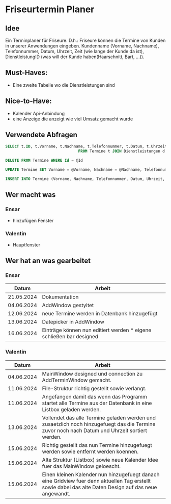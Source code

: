 # Friseurtermin Planer

## Idee
 Ein Terminplaner für Friseure. D.h.: Friseure können die Termine von Kunden in unserer Anwendungen eingeben. Kundenname (Vorname, Nachname), Telefonnummer, Datum, Uhrzeit, Zeit (wie lange der Kunde da ist), DienstleistungID (was will der Kunde haben(Haarschnitt, Bart, ...)).

## Must-Haves:
 - Eine zweite Tabelle wo die Dienstleistungen sind
 

## Nice-to-Have:
 - Kalender Api-Anbindung 
 - eine Anzeige die anzeigt wie viel Umsatz gemacht wurde

## Verwendete Abfragen
```sql
SELECT t.ID, t.Vorname, t.Nachname, t.Telefonnummer, t.Datum, t.Uhrzeit, t.Dauer, t.DienstId, d.Dienstname 
                                FROM Termine t JOIN Dienstleistungen d ON t.DienstID = d.DienstID;
```

```sql
DELETE FROM Termine WHERE Id = @Id
```

```sql
UPDATE Termine SET Vorname = @Vorname, Nachname = @Nachname, Telefonnummer = @Telefonnummer, Datum = @Datum, Uhrzeit = @Uhrzeit, Dauer = @Dauer, DienstID = @DienstID WHERE Id = @Id
```

```sql
INSERT INTO Termine (Vorname, Nachname, Telefonnummer, Datum, Uhrzeit, Dauer, DienstID) VALUES (@Vorname, @Nachname, @Telefonnummer, @Datum, @Uhrzeit, @Dauer, @DienstID)
```


## Wer macht was
### Ensar
- hinzufügen Fenster
### Valentin
- Hauptfenster

## Wer hat an was gearbeitet
### Ensar
| Datum      | Arbeit                                                                                       |
|------------|----------------------------------------------------------------------------------------------|
| 21.05.2024 |Dokumentation                                                                                 |
| 04.06.2024 |AddWindow gestyltet                                                                           |
| 12.06.2024 |neue Termine werden in Datenbank hinzugefügt                                                  |
| 13.06.2024 |Datepicker in AddWindow                                                                       |
| 16.06.2024 |Einträge können nun editiert werden * eigene schließen bar designed                           |

### Valentin

| Datum      | Arbeit                                        |
|------------|----------------------------------------------------------------------------------------------|
| 04.06.2024 |MainWindow designed und connection zu AddTerminWindow gemacht.|
| 11.06.2024 |File-Struktur richtig gestellt sowie verlangt.|
| 11.06.2024 |Angefangen damit das wenn das Programm startet alle Termine aus der Datenbank in eine Listbox geladen werden.|
| 13.06.2024 |Vollendet das alle Termine geladen werden und zusaetzlich noch hinzugefuegt das die Termine zuvor noch nach Datum und Uhrzeit sortiert werden.|
| 15.06.2024 |Richtig gestellt das nun Termine hinzugefuegt werden sowie entfernt werden koennen.|
| 15.06.2024 |Alte Struktur (Listbox) sowie neue Kalender Idee fuer das MainWindow geloescht.|
| 15.06.2024 |Einen kleinen Kalender nun hinzugefuegt danach eine Gridview fuer denn aktuellen Tag erstellt sowie dabei das alte Daten Design auf das neue angewandt.|